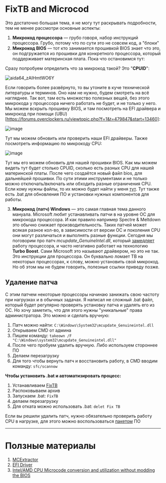 # FixTB and Microcod

Это достаточно большая тема, я не могу тут раскрывать подробности, тем не менее рассмотри основные аcпекты:

1. **Микрокод процессора** — грубо говоря, набор инструкций процессора. Грубо, потому что по сути это не совсем код, а "блоки"
2. **Микрокод BIOS** — тот кто занимается прошивкой BIOS знает что это, он подгружается из прошивки для конкретного процессора, который поддерживает материнская плата. Пока что остановимся тут:

Сразу попробуем определить что за микрокод такой? Это "**CPUID**":

![aida64_zAIHmtWO6Y](https://github.com/user-attachments/assets/ecf66508-5550-40f6-a077-cf8cad75e578)

Если говорить более развёрнуто, то вы утоните в куче технической литературы и терминов. Оно нам не нужно, будем смотреть на всё нагляднее. Так вот, там есть множество полезных вещей, без этого микрокода у процессора ничего работать не будет, и не только у него. Мы можем вскрыть прошивку BIOS, и там посмотреть на EFI драйвера и микрокод при помощи (UBU)[https://forums.overclockers.ru/viewtopic.php?f=1&t=479847&start=13460]: 

![image](https://github.com/user-attachments/assets/ec9477d0-2564-4625-97b4-97c0087a22ff)

Тут мы можем обновить или проверить наши EFI драйверы. Также посмотреть информацию по микрокоду CPU: 

![image](https://github.com/user-attachments/assets/0addb05f-1963-4783-bcb2-391ae4e8fc89)

Тут мы его можем обновить для нашей прошивки BIOS. Как мы можем видеть тут будет столько CPUID, сколько есть разных CPU для нашей материнской платы. После чего создаётся новый файл bios, для дальнейшей прошивки.
По сути этими инструментами и не только можно отключать/включать или обходить разные ограничения CPU. Если кому нужны файлы, то их можно будет найти у меня [тут](https://github.com/MrWindowsD/TomnorOS/blob/main/FixTB%20and%20Microcod.md). Тут также есть .bat для обновления ПО и установки нужных компонентов для работы.

3. **Микрокод (патч) Windows** — это самая главная тема данного мануала. Microsoft любит устанавливать патчи в на уровне ОС для микрокода процессора. И как правило например Spectre & Meltdown это обычно снижает производительность.
Таких патчей может всякая разное кол-во, в зависимости от версии ОС и поколения CPU они могут различаться и выполнять разные функции. Сегодня мы поговорим про патч _mcupdate_Genuinelntel.dll_, который [замедляет](https://habr.com/ru/news/564180/) работу процессора, и часто негативно работает на технологию **Turbo Boost**. Сами Microsoft это называют драйвером, но это не так. Это инструкции для процессора.
Он буквально ломает TB на некоторых процессорах, к слову, можно установить свой микрокод. Но об этом мы не будем говорить, полезные ссылки приведу позже. 

## Удаление патча
С этим патчем некоторые процессоры начинаю занижать свою частоту при нагрузках и в обычных задачах. Я написал не сложный .bat файл, который будет регулярно проверять установку патча и удалять его из ОС. Но хочу заметить, что для этого нужны "уникальные" права администратора.
Это можно и сделать вручную:
1. Патч можно найти: ``` C:\Windows\System32\mcupdate_Genuineintel.dll ```
2. Открываем CMD от админа
3. Пишем команду: ``` takeown /F "C:\Windows\system32\mcupdate_Genuineintel.dll" ```
4. После чего пробуем удалить вручную. Либо используем стороннее ПО
5. Делаем перезагрузку
6. Для того чтобы вернуть патч и восстановить работу, в CMD вводим команду: ``` sfc/scannow ```

**Чтобы установить .bat и автоматизировать процесс:**
1. Устанавливаем [FixTB](https://github.com/MrWindowsD/TomnorOS/blob/b1e676f2214c8ce67036589b794c3ee158738128/FixTB%20ver%201.0-beta.rar)
2. Распоковываем архив
3. Запускаем .bat: ```FixTB```
4. делаем перезагрузку
5. Для отката можно использовать .bat: ```delet Fix TB```

Если вы решили удалить патч, нужно обязательно проверить работу CPU в нагрузке, для этого можно воспользоваться [пакетом](https://github.com/MrWindowsD/TomnorOS/releases/tag/Soft) ПО

---

# Ползные материалы
1. [MCExtractor](https://github.com/platomav/MCExtractor)
2. [EFI Driver](https://winraid.level1techs.com/t/tool-guide-news-uefi-bios-updater-ubu/30357)
3. [Intel/AMD CPU Microcode conversion and utilization without modding the BIOS](https://winraid.level1techs.com/t/guide-intel-amd-cpu-microcode-conversion-and-utilization-without-modding-the-bios/31865)
